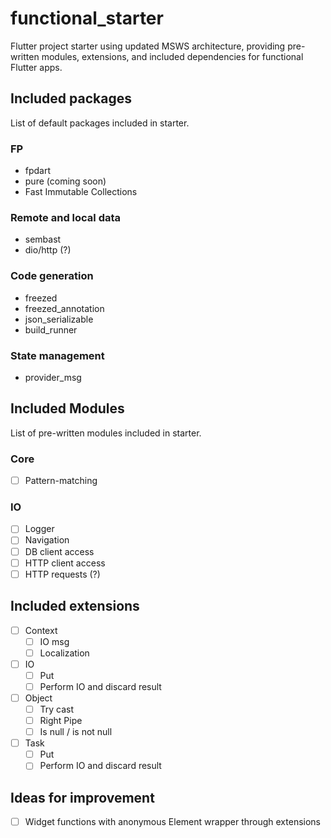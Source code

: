 # functional_starter

Flutter project starter using updated MSWS architecture, providing pre-written modules, extensions, and included dependencies for functional Flutter apps.

## Included packages

List of default packages included in starter.

### FP
* fpdart
* pure (coming soon)
* Fast Immutable Collections

### Remote and local data
* sembast
* dio/http (?)

### Code generation
* freezed
* freezed_annotation
* json_serializable
* build_runner

### State management
* provider_msg

## Included Modules

List of pre-written modules included in starter.

### Core

- [ ] Pattern-matching

### IO

- [ ] Logger
- [ ] Navigation
- [ ] DB client access
- [ ] HTTP client access
- [ ] HTTP requests (?)

## Included extensions

- [ ] Context
    - [ ] IO msg
    - [ ] Localization
- [ ] IO
    - [ ] Put
    - [ ] Perform IO and discard result 
- [ ] Object
    - [ ] Try cast
    - [ ] Right Pipe
    - [ ] Is null / is not null
- [ ] Task
    - [ ] Put
    - [ ] Perform IO and discard result

## Ideas for improvement
- [ ] Widget functions with anonymous Element wrapper through extensions